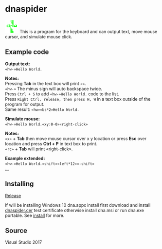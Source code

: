 # dnaspider

![dnaspider logo](https://github.com/dnaspider/dnaspider/blob/v2.2.4.3/dna.appx-DesktopAppConverter-dnaout/64PackageFiles/Assets/dna.44x44.png "dnaspider")
This is a program for the keyboard and can output text, move mouse cursor, and simulate mouse click.  


## Example code

**Output text:**<br>
`«hw-»Hello World.`

**Notes:**<br>
Pressing **Tab** in the text box will print `«»`.<br>
`«hw-»` The minus sign will auto backspace twice.<br>
Press `Ctrl + S` to add `«hw-»Hello World.` code to the list.<br>
Press `Right Ctrl, release, then press H, W` in a text box outside of the program for output.<br>
Same result: `«hw»«bs*2»Hello World.`

**Simulate mouse:**<br>
`«hw-»Hello World.«xy:0-0»«right-click»`

**Notes:**<br>
`«x»` + **Tab** then move mouse cursor over x y location or press **Esc** over location and press **Ctrl + P** in text box to print.<br>
`«rc»` + **Tab** will print «right-click».

**Example extended:**<br>
`«hw-»Hello World.«shift»«left*12»«-shift»`<br>
[...](https://github.com/dnaspider/dnaspider/blob/master/dna.md "read more")

## Installing

[Release](https://github.com/dnaspider/dnaspider/releases "download")

If will be installing Windows 10 dna.appx install first download and install [dnaspider.cer](https://github.com/dnaspider/dnaspider/releases/download/v2.2.5.1/dnaspider.cer) test certificate otherwise install dna.msi or run dna.exe portable. See [install](https://github.com/dnaspider/dnaspider/wiki/Install) for more.

## Source
Visual Studio 2017

